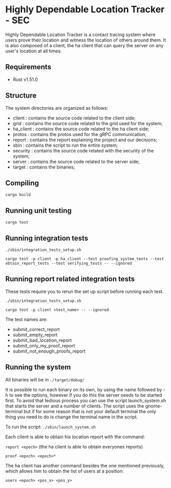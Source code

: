 # Highly Dependable Location Tracker - SEC

Highly Dependable Location Tracker is a contact tracing system where users prove their location and witness the location of others around them. It is also composed of a client, the ha client that can query the server on any user's location at all times.

## Requirements
- Rust v1.51.0

## Structure

The system directories are organized as follows:
* client : contains the source code related to the client side;
* grid : contains the source code related to the grid used for the system;
* ha\_client : contains the source code related to the ha client side;
* protos : contains the protos used for the gRPC communication;
* report : contains the report explaining the project and our decisions;
* sbin : contains the script to run the entire system;
* security : contains the source code related with the security of the system;
* server : contains the source code related to the server side;
* target : contains the binaries;

## Compiling

`cargo build`

## Running unit testing
`cargo test`

## Running integration tests
`./sbin/integration_tests_setup.sh`

`cargo test -p client -p ha_client --test proofing_system_tests --test obtain_report_tests --test verifying_tests -- --ignored`

## Running report related integration tests
These tests require you to rerun the set up script before running each test.

`./sbin/integration_tests_setup.sh`

`cargo test -p client <test_name> -- --ignored`

The test names are:
* submit_correct_report
* submit_empty_report
* submit_bad_location_report
* submit_only_my_proof_report
* submit_not_enough_proofs_report

## Running the system

All binaries will be in `./target/debug/`

It is possible to run each binary on its own, by using the name followed by -h to see the options, however if you do this the server needs to be started first.
To avoid that tedious process you can use the script launch\_system.sh that starts the server and a number of clients. The script uses the gnome-terminal but if for some reason that is not your default terminal the only thing you need to do is change the terminal name in the script.

To run the script:
`./sbin/launch_system.sh`

Each client is able to obtain his location report with the command:

`report <epoch>` (the ha client is able to obtain everyones reports)

`proof <epoch> <epoch>*`

The ha client has another command besides the one mentioned previously, which allows him to obtain the list of users at a position:

`users <epoch> <pos_x> <pos_y>`



